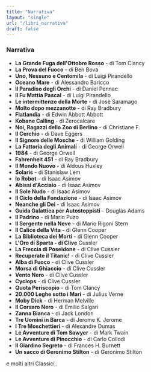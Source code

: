 ```yaml
---
title: "Narrativa"
layout: "single"
url: "/libri_narrativa"
draft: false
---
```


### Narrativa
- **La Grande Fuga dell'Ottobre Rosso** - di Tom Clancy
- **La Prova del Fuoco** - di Ben Bova
- **Uno, Nessuno e Centomila** - di Luigi Pirandello
- **Oceano Mare** - di Alessandro Baricco
- **Il Paradiso degli Orchi** - di Daniel Pennac
- **Il Fu Mattia Pascal** - di Luigi Pirandello
- **Le intermittenze della Morte** - di Josè Saramago
- **Molto dopo mezzanotte** - di Ray Bradbury
- **Flatlandia** - di Edwin Abbott Abbott
- **Kobane Calling** - di Zerocalcare
- **Noi, Ragazzi dello Zoo di Berlino** - di Christiane F.
- **Il Cerchio** - di Dave Eggers
- **Il Signore delle Mosche** - di William Golding
- **La Fattoria degli Animali** - di George Orwell
- **1984** - di George Orwell
- **Fahrenheit 451** - di Ray Bradbury
- **Il Mondo Nuovo** - di Aldous Huxley
- **Solaris** - di Stanislaw Lem
- **Io Robot** - di Isaac Asimov
- **Abissi d'Acciaio** - di Isaac Asimov
- **Il Sole Nudo** - di Isaac Asimov
- **Il Ciclo della Fondazione** - di Isaac Asimov
- **Neanche gli Dei** - di Isaac Asimov
- **Guida Galattica per Autostoppisti** - Douglas Adams
- **Il Padrino** - di Mario Puzo
- **Il Sergente nella Neve** - di Mario Rigoni Stern
- **Il Calice della Vita** - di Glenn Cooper
- **La Biblioteca dei Morti** - di Glenn Cooper
- **L'Oro di Sparta - di Clive** Cussler
- **La Freccia di Poseidone** - di Clive Cussler
- **Recuperate il Titanic!** - di Clive Cussler
- **Alba di Fuoco** - di Clive Cussler
- **Morsa di Ghiaccio** - di Clive Cussler
- **Vento Nero** - di Clive Cussler
- **Cyclops** - di Clive Cussler
- **Quota Periscopio** - di Tom Clancy
- **20.000 Leghe sotto i Mari** - di Julius Verne
- **Moby Dick** - di Herman Melville
- **Il Corsaro Nero** - di Emilio Salgari
- **Zanna Bianca** - di Jack London
- **Tre Uomini in Barca** - di Jerome K. Jerome
- **I Tre Moschettieri** - di Alexandre Dumas
- **Le Avventure di Tom Sawyer** - di Mark Twain
- **Le Avventure di Pinocchio** - di Carlo Collodi
- **Il Giardino Segreto** - di Frances H. Burnett
- **Un sacco di Geronimo Stilton** - di Geronimo Stilton

e molti altri Classici..
